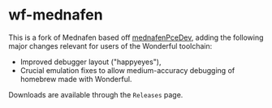 # wf-mednafen

This is a fork of Mednafen based off [mednafenPceDev](https://github.com/pce-devel/mednafenPceDev), adding the following major changes relevant for users of the Wonderful toolchain:

* Improved debugger layout ("happyeyes"),
* Crucial emulation fixes to allow medium-accuracy debugging of homebrew made with Wonderful.

Downloads are available through the `Releases` page.
